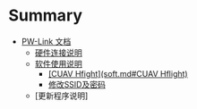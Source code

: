 # Summary

* [PW-Link 文档](module-description.md)
  * [硬件连接说明](hardware.md)
  * [软件使用说明](soft.md)
    * [\[CUAV Hfight\]\(soft.md\#CUAV Hflight\)](cuav-hfight\(soft.mdcuav-hflight\).md)
    * [修改SSID及密码](soft.md#修改SSID及密码)
  * [更新程序说明]

